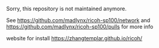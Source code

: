 

Sorry, this repository is not maintained anymore.

See https://github.com/madlynx/ricoh-sp100/network and https://github.com/madlynx/ricoh-sp100/pulls for more info

website for install https://zhangtemplar.github.io/ricoh/
